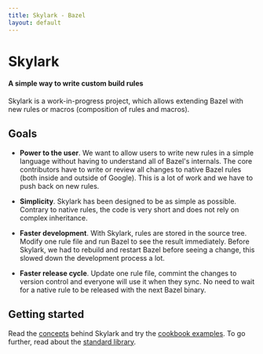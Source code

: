 ```yaml
---
title: Skylark - Bazel
layout: default
---
```


# Skylark

#### A simple way to write custom build rules

Skylark is a work-in-progress project, which allows extending Bazel with new
rules or macros (composition of rules and macros).

## Goals

* **Power to the user**. We want to allow users to write new rules in a simple
  language without having to understand all of Bazel's internals. The core
  contributors have to write or review all changes to native Bazel rules (both
  inside and outside of Google). This is a lot of work and we have to push back
  on new rules.
* **Simplicity**. Skylark has been designed to be as simple as possible. Contrary
  to native rules, the code is very short and does not rely on complex
  inheritance.

* **Faster development**. With Skylark, rules are stored in the source tree. Modify one
  rule file and run Bazel to see the result immediately. Before Skylark, we
  had to rebuild and restart Bazel before seeing a change, this slowed down the
  development process a lot.

* **Faster release cycle**. Update one rule file, commint the changes to
  version control and everyone will use it when they sync. No need to wait for
  a native rule to be released with the next Bazel binary.

## Getting started

Read the [concepts](concepts.html) behind Skylark and try the
[cookbook examples](cookbook.html). To go further, read about the
[standard library](library.html).

